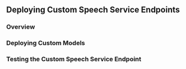 ## Deploying Custom Speech Service Endpoints

### Overview

### Deploying Custom Models

### Testing the Custom Speech Service Endpoint

